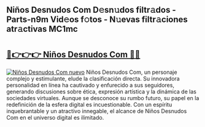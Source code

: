 ## Niños Desnudos Com D𝚎sn𝚞dos filtr𝚊dos - Parts-n9m Vid𝚎os f𝚘tos - N𝚞evas filtr𝚊ciones atr𝚊ctivas MC1mc

# <h2><a href="http://mbc7bwr.tromn.icu/?c=Ni%c3%b1os+Desnudos+Com">🔗👉👉👉 Niños Desnudos Com 🔗🔗</a></h2>

[![Niños Desnudos Com nuevo](https://i.imgur.com/pEAQMta.gif)](http://mbc7bwr.tromn.icu/?c=Ni%c3%b1os+Desnudos+Com)
Niños Desnudos Com, un personaje complejo y estimulante, elude la clasificación directa. Su innovadora personalidad en línea ha cautivado y enfurecido a sus seguidores, generando discusiones sobre ética, expresión artística y la dinámica de las sociedades virtuales. Aunque se desconoce su rumbo futuro, su papel en la redefinición de la esfera digital es incuestionable. Con un espíritu inquebrantable y un atractivo innegable, el alcance de Niños Desnudos Com en el universo digital es ilimitado.
